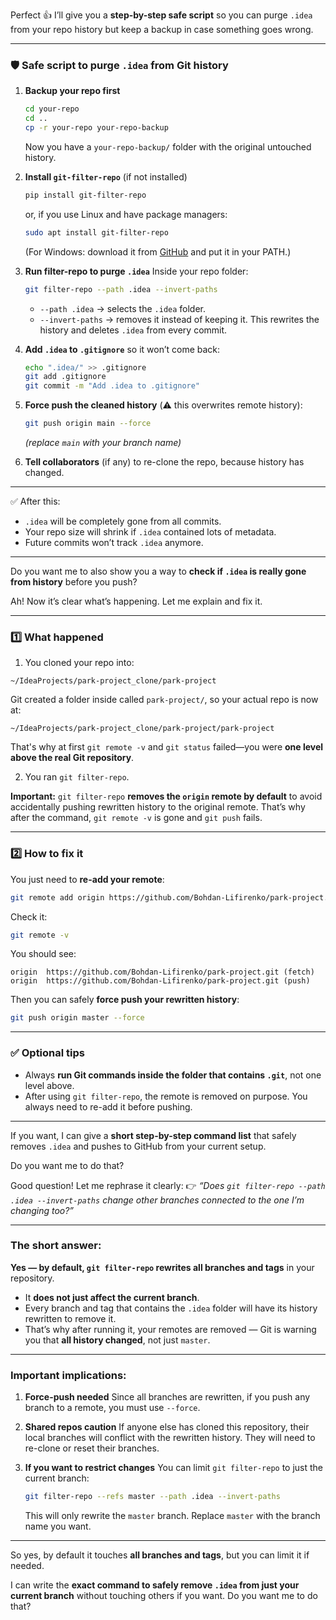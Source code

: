 Perfect 👍 I’ll give you a **step-by-step safe script** so you can purge `.idea` from your repo history but keep a backup in case something goes wrong.

---

### 🛡 Safe script to purge `.idea` from Git history

1. **Backup your repo first**

   ```bash
   cd your-repo
   cd ..
   cp -r your-repo your-repo-backup
   ```

   Now you have a `your-repo-backup/` folder with the original untouched history.

2. **Install `git-filter-repo`** (if not installed)

   ```bash
   pip install git-filter-repo
   ```

   or, if you use Linux and have package managers:

   ```bash
   sudo apt install git-filter-repo
   ```

   (For Windows: download it from [GitHub](https://github.com/newren/git-filter-repo) and put it in your PATH.)

3. **Run filter-repo to purge `.idea`**
   Inside your repo folder:

   ```bash
   git filter-repo --path .idea --invert-paths
   ```

   * `--path .idea` → selects the `.idea` folder.
   * `--invert-paths` → removes it instead of keeping it.
     This rewrites the history and deletes `.idea` from every commit.

4. **Add `.idea` to `.gitignore`** so it won’t come back:

   ```bash
   echo ".idea/" >> .gitignore
   git add .gitignore
   git commit -m "Add .idea to .gitignore"
   ```

5. **Force push the cleaned history** (⚠️ this overwrites remote history):

   ```bash
   git push origin main --force
   ```

   *(replace `main` with your branch name)*

6. **Tell collaborators** (if any) to re-clone the repo, because history has changed.

---

✅ After this:

* `.idea` will be completely gone from all commits.
* Your repo size will shrink if `.idea` contained lots of metadata.
* Future commits won’t track `.idea` anymore.

---

Do you want me to also show you a way to **check if `.idea` is really gone from history** before you push?

Ah! Now it’s clear what’s happening. Let me explain and fix it.

---

### 1️⃣ What happened

1. You cloned your repo into:

```
~/IdeaProjects/park-project_clone/park-project
```

Git created a folder inside called `park-project/`, so your actual repo is now at:

```
~/IdeaProjects/park-project_clone/park-project/park-project
```

That's why at first `git remote -v` and `git status` failed—you were **one level above the real Git repository**.

2. You ran `git filter-repo`.

**Important:** `git filter-repo` **removes the `origin` remote by default** to avoid accidentally pushing rewritten history to the original remote. That’s why after the command, `git remote -v` is gone and `git push` fails.

---

### 2️⃣ How to fix it

You just need to **re-add your remote**:

```bash
git remote add origin https://github.com/Bohdan-Lifirenko/park-project.git
```

Check it:

```bash
git remote -v
```

You should see:

```
origin  https://github.com/Bohdan-Lifirenko/park-project.git (fetch)
origin  https://github.com/Bohdan-Lifirenko/park-project.git (push)
```

Then you can safely **force push your rewritten history**:

```bash
git push origin master --force
```

---

### ✅ Optional tips

* Always **run Git commands inside the folder that contains `.git`**, not one level above.
* After using `git filter-repo`, the remote is removed on purpose. You always need to re-add it before pushing.

---

If you want, I can give a **short step-by-step command list** that safely removes `.idea` and pushes to GitHub from your current setup.

Do you want me to do that?

Good question! Let me rephrase it clearly:
👉 *“Does `git filter-repo --path .idea --invert-paths` change other branches connected to the one I’m changing too?”*

---

### The short answer:

**Yes — by default, `git filter-repo` rewrites all branches and tags** in your repository.

* It **does not just affect the current branch**.
* Every branch and tag that contains the `.idea` folder will have its history rewritten to remove it.
* That’s why after running it, your remotes are removed — Git is warning you that **all history changed**, not just `master`.

---

### Important implications:

1. **Force-push needed**
   Since all branches are rewritten, if you push any branch to a remote, you must use `--force`.

2. **Shared repos caution**
   If anyone else has cloned this repository, their local branches will conflict with the rewritten history. They will need to re-clone or reset their branches.

3. **If you want to restrict changes**
   You can limit `git filter-repo` to just the current branch:

   ```bash
   git filter-repo --refs master --path .idea --invert-paths
   ```

   This will only rewrite the `master` branch. Replace `master` with the branch name you want.

---

So yes, by default it touches **all branches and tags**, but you can limit it if needed.

I can write the **exact command to safely remove `.idea` from just your current branch** without touching others if you want. Do you want me to do that?
